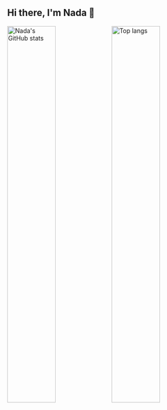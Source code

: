 ## Hi there, I'm Nada 👋
<img align="left" width="47%" alt="Nada's GitHub stats" src="https://github-readme-stats.vercel.app/api?username=NadaMoheyeldin&show_icons=true&theme=transparent"/>
<img align="left" width="47%" alt="Top langs" src="https://github-readme-stats.vercel.app/api/top-langs/?username=NadaMoheyeldin&layout=compact"/>
<!--
**NadaMoheyeldin/NadaMoheyeldin** is a ✨ _special_ ✨ repository because its `README.md` (this file) appears on your GitHub profile.

Here are some ideas to get you started:

- 🔭 I’m currently working on ...
- 🌱 I’m currently learning ...
- 👯 I’m looking to collaborate on ...
- 🤔 I’m looking for help with ...
- 💬 Ask me about ...
- 📫 How to reach me: ...
- 😄 Pronouns: ...
- ⚡ Fun fact: ...
-->
